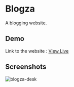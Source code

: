 # Blogza
A blogging website. 

## Demo
Link to the website : [View Live](http://hv02.pythonanywhere.com/)

## Screenshots 
![blogza-desk](https://github.com/WildxHV/Blogza/assets/71403298/7bf1c107-ed49-4373-9d9f-8067943c82e9)
